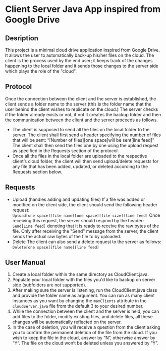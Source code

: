 # Client Server Java App inspired from Google Drive

## Desription

This project is a minimal cloud drive application inspired from Google Drive. It allows the user to automatically back-up his/her files on the cloud. The client is the process used by the end user; it keeps track of the changes happening to the local folder and it sends those changes to the server side which plays the role of the "cloud".

## Protocol

Once the connection between the client and the server is established, the client sends a folder name to the server (this is the folder name that the user behind the client wishes to replicate on the cloud.) The server checks if the folder already exists or not, if not it creates the backup folder and then the communication between the client and the server proceeds as follows.
- The client is supposed to send all the files on the local folder to the server. The client shall first send a header specifying the number of files that will be sent:
“[Number of files][one space]will be sent[line feed]”
The client shall then send the files one by one using the upload request as specified in the Requests section of the protocol.
- Once all the files in the local folder are uploaded to the respective client’s cloud folder, the client will then send upload/delete requests for any file that has been added, updated, or deleted according to the Requests section below.

## Requests

- Upload (handles adding and updating files)
If a file was added or modified on the client side, the client should send the following header request:    
`Upload[one space][file name][one space][file size][line feed]`
Once receiving this request, the server should respond by the header: `Send[Line feed]`
denoting that it is ready to receive the raw bytes of the file.
Only after receiving the "Send" message from the server, the client sends the actual raw bytes of the file to by uploaded.
- Delete
The client can also send a delete request to the server as follows:
`Delete[one space][file name][line feed]`

## User Manual

1. Create a local folder within the same directory as CloudClient.java.
2. Populate your local folder with the files you'd like to backup on server side (subfolders are not supported).
3. After making sure the server is listening, run the CloudClient.java class and provide the
folder name as argument. You can run as many client instances as you want by changing the `maxClients` attribute in the `CloudServer.java` file from the default 3 to your desired number.
4. While the connection between the client and the server is held, you can add files to the folder, modify existing files, and delete files, all these changes will be automatically reflected on the server.
5. In the case of deletion, you will receive a question from the client asking you to confirm the permanent deletion of the file from the cloud. If you wish to keep the file in the cloud, answer by “N”, otherwise answer by “Y”. The file on the cloud won’t be deleted unless you answered by “Y”.
